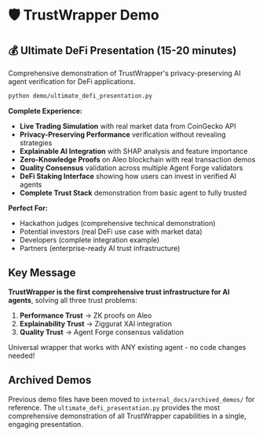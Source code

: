 # 🛡️ TrustWrapper Demo

## 💰 **Ultimate DeFi Presentation** (15-20 minutes)
Comprehensive demonstration of TrustWrapper's privacy-preserving AI agent verification for DeFi applications.

```bash
python demo/ultimate_defi_presentation.py
```

**Complete Experience:**
- **Live Trading Simulation** with real market data from CoinGecko API
- **Privacy-Preserving Performance** verification without revealing strategies
- **Explainable AI Integration** with SHAP analysis and feature importance
- **Zero-Knowledge Proofs** on Aleo blockchain with real transaction demos
- **Quality Consensus** validation across multiple Agent Forge validators
- **DeFi Staking Interface** showing how users can invest in verified AI agents
- **Complete Trust Stack** demonstration from basic agent to fully trusted

**Perfect For:**
- Hackathon judges (comprehensive technical demonstration)
- Potential investors (real DeFi use case with market data)
- Developers (complete integration example)
- Partners (enterprise-ready AI trust infrastructure)

## Key Message

**TrustWrapper is the first comprehensive trust infrastructure for AI agents**, solving all three trust problems:

1. **Performance Trust** → ZK proofs on Aleo
2. **Explainability Trust** → Ziggurat XAI integration  
3. **Quality Trust** → Agent Forge consensus validation

Universal wrapper that works with ANY existing agent - no code changes needed!

## Archived Demos

Previous demo files have been moved to `internal_docs/archived_demos/` for reference. The `ultimate_defi_presentation.py` provides the most comprehensive demonstration of all TrustWrapper capabilities in a single, engaging presentation.